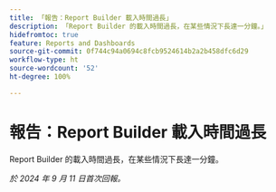 ```yaml
---
title: 「報告：Report Builder 載入時間過長」
description: 「Report Builder 的載入時間過長，在某些情況下長達一分鐘。」
hidefromtoc: true
feature: Reports and Dashboards
source-git-commit: 0f744c94a0694c8fcb9524614b2a2b458dfc6d29
workflow-type: ht
source-wordcount: '52'
ht-degree: 100%

---
```



# 報告：Report Builder 載入時間過長

Report Builder 的載入時間過長，在某些情況下長達一分鐘。

_於 2024 年 9 月 11 日首次回報。_
